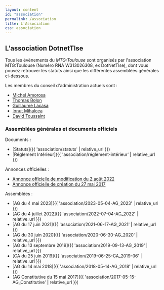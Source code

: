 ```yaml
---
layout: content
id: "association"
permalink: /association
title: L'Association
css: association
---
```


## L'association DotnetTlse

Tous les évènements du *MTG:Toulouse* sont organisés par l'association MTG:Toulouse (Numéro RNA W313026308, ex DotNetTlse), dont vous pouvez retrouver les statuts ainsi que les différentes assemblées générales ci-dessous.

Les membres du conseil d'administration actuels sont :

* [Michel Amorosa](https://www.linkedin.com/in/michelamorosa/)
* [Thomas Bolon](https://www.linkedin.com/in/tbolon/)
* [Guillaume Lacasa](https://www.linkedin.com/in/guillaumelacasa/)
* [Ionut Mihalcea](https://www.linkedin.com/in/ionutmihalcea/)
* [David Toussaint](https://www.linkedin.com/in/david-toussaint-57629463/)

### Assemblées générales et documents officiels

Documents :

* [Statuts]({{ 'association/statuts' | relative_url }})
* [Réglement Intérieur]({{ 'association/réglement-intérieur' | relative_url }})

Annonces officielles :

* [Annonce officielle de modification du 2 août 2022](https://www.journal-officiel.gouv.fr/pages/associations-detail-annonce-carte/?q.id=id:202200310143)
* [Annonce officielle de création du 27 mai 2017](https://www.journal-officiel.gouv.fr/pages/associations-detail-annonce-carte/?q.id=id:201700210431)

Assemblées :
  
* [AG du 4 mai 2023]({{ 'association/2023-05-04-AG_2023' | relative_url }})
* [AG du 4 juillet 2022]({{ 'association/2022-07-04-AG_2022' | relative_url }})
* [AG du 17 juin 2021]({{ 'association/2021-06-17-AG_2021' | relative_url }})
* [AG du 30 juin 2020]({{ 'association/2020-06-30-AG_2020' | relative_url }})
* [AG du 13 septembre 2019]({{ 'association/2019-09-13-AG_2019' | relative_url }})
* [CA du 25 juin 2019]({{ 'association/2019-06-25-CA_2019-06' | relative_url }})
* [AG du 14 mai 2018]({{ 'association/2018-05-14-AG_2018' | relative_url }})
* [AG Constitutive du 15 mai 2017]({{ 'association/2017-05-15-AG_Constitutive' | relative_url }})
  
